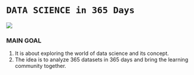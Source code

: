 # `DATA SCIENCE in 365 Days`

![](https://qph.fs.quoracdn.net/main-qimg-8f136ca872d80f96826c5b1502291b60)

### MAIN GOAL

1. It is about exploring the world of data science and its concept.
2. The idea is to analyze 365 datasets in 365 days and bring the learning community together.
